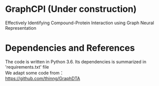 # GraphCPI (Under construction)
Effectively Identifying Compound-Protein Interaction using Graph Neural Representation 

# Dependencies and References
The code is written in Python 3.6. Its dependencies is summarized in 'requirements.txt' file  
We adapt some code from：  
https://github.com/thinng/GraphDTA  
